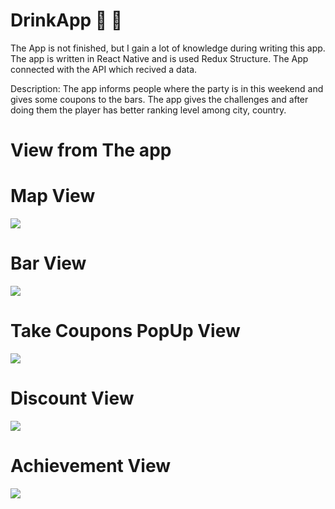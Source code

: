 # DrinkApp :beers: :bridge_at_night:

The App is not finished, but I gain a lot of knowledge during writing this app. The app is written in React Native and is used Redux Structure. The App connected with the API which recived a data.

Description: The app informs people where the party is in this weekend and gives some coupons to the bars. The app gives the challenges and after doing them the player has better ranking level among city, country.

# View from The app
# Map View
![](screens/viewMap.jpg)

# Bar View
![](screens/viewPoint.jpg)

# Take Coupons PopUp View
![](screens/popUpStart.jpg)

# Discount View
![](screens/viewDiscount.jpg)

# Achievement View
![](screens/viewAchievemnets.jpg)
